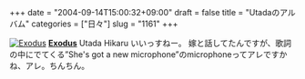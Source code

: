 +++
date = "2004-09-14T15:00:32+09:00"
draft = false
title = "Utadaのアルバム"
categories = ["日々"]
slug = "1161"
+++

<a href="http://www.amazon.co.jp/exec/obidos/ASIN/B0002ZYE3M/ieiriblog-22?dev-t=DVZ02IW2V71DT%26camp=2025%26link_code=xm2" target="_blank"><img border="0" src="http://images-jp.amazon.com/images/P/B0002ZYE3M.09.MZZZZZZZ.jpg" alt="Exodus" /></a>
<a href="http://www.amazon.co.jp/exec/obidos/ASIN/B0002ZYE3M/ieiriblog-22?dev-t=DVZ02IW2V71DT%26camp=2025%26link_code=xm2" target="_blank"><strong>Exodus</strong></a>
Utada Hikaru
いいっすねー。
嫁と話してたんですが、歌詞の中にでてくる”She's got a new microphone”のmicrophoneってアレですかね、アレ。ちんちん。
